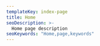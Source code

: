 ```yaml
---
templateKey: index-page
title: Home
seoDescription: >-
  Home page description
seoKeywords: "Home,page,keywords"
---
```

